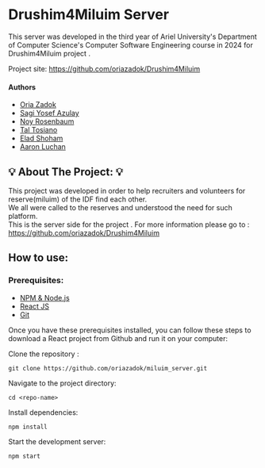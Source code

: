 # Drushim4Miluim Server

This server was developed in the third year of Ariel University's Department of Computer Science's Computer Software Engineering course in 2024
for Drushim4Miluim project .

Project site: https://github.com/oriazadok/Drushim4Miluim

#### Authors

- [Oria Zadok](https://www.github.com/oriazadok)  
- [Sagi Yosef Azulay](https://www.github.com/sagir567)
- [Noy Rosenbaum](https://www.github.com/noyrosenbaum)
- [Tal Tosiano](https://www.github.com/taltosiano)
- [Elad Shoham](https://www.github.com/elad361)
- [Aaron Luchan](https://www.github.com/aronl096)


## 💡 About The Project: 💡

This project was developed in order to help recruiters and volunteers for reserve(miluim) of the IDF find each other.  
We all were called to the reserves and understood the need for such platform.  
This is the server side for the project .
For more information please go to : https://github.com/oriazadok/Drushim4Miluim

## How to use:

### Prerequisites:
 - [NPM & Node.js](https://www.geeksforgeeks.org/node-js-npm-node-package-manager/)
 - [React JS](https://www.geeksforgeeks.org/react-tutorial/)
 - [Git](https://www.geeksforgeeks.org/introduction-to-github/)

 Once you have these prerequisites installed, you can follow these steps to download a React project from Github and run it on your computer: 

 Clone the repository :
 ```
 git clone https://github.com/oriazadok/miluim_server.git
 ```
 Navigate to the project directory: 
 ```
 cd <repo-name>
 ```
 Install dependencies:
 ```
 npm install
 ```
 Start the development server:
  ```
 npm start
 ```

